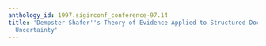 ```yaml
---
anthology_id: 1997.sigirconf_conference-97.14
title: 'Dempster-Shafer''s Theory of Evidence Applied to Structured Documents: Modelling
  Uncertainty'
---
```

